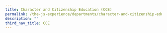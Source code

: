 ```yaml
---
title: Character and Citizenship Education (CCE)
permalink: /the-js-experience/departments/character-and-citizenship-education-cce/
description: ""
third_nav_title: CCE
---
```

